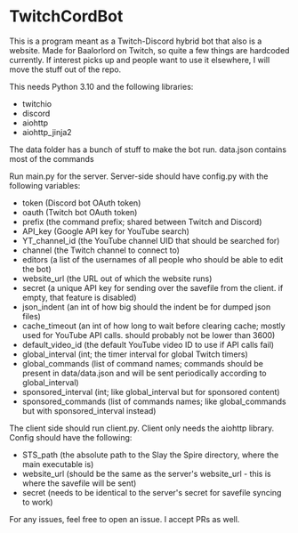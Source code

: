 # TwitchCordBot

This is a program meant as a Twitch-Discord hybrid bot that also is a website. Made for Baalorlord on Twitch, so quite a few things are hardcoded currently. If interest picks up and people want to use it elsewhere, I will move the stuff out of the repo.

This needs Python 3.10 and the following libraries:

- twitchio
- discord
- aiohttp
- aiohttp_jinja2

The data folder has a bunch of stuff to make the bot run. data.json contains most of the commands

Run main.py for the server. Server-side should have config.py with the following variables:

- token (Discord bot OAuth token)
- oauth (Twitch bot OAuth token)
- prefix (the command prefix; shared between Twitch and Discord)
- API_key (Google API key for YouTube search)
- YT_channel_id (the YouTube channel UID that should be searched for)
- channel (the Twitch channel to connect to)
- editors (a list of the usernames of all people who should be able to edit the bot)
- website_url (the URL out of which the website runs)
- secret (a unique API key for sending over the savefile from the client. if empty, that feature is disabled)
- json_indent (an int of how big should the indent be for dumped json files)
- cache_timeout (an int of how long to wait before clearing cache; mostly used for YouTube API calls. should probably not be lower than 3600)
- default_video_id (the default YouTube video ID to use if API calls fail)
- global_interval (int; the timer interval for global Twitch timers)
- global_commands (list of command names; commands should be present in data/data.json and will be sent periodically according to global_interval)
- sponsored_interval (int; like global_interval but for sponsored content)
- sponsored_commands (list of commands names; like global_commands but with sponsored_interval instead)

The client side should run client.py. Client only needs the aiohttp library. Config should have the following:

- STS_path (the absolute path to the Slay the Spire directory, where the main executable is)
- website_url (should be the same as the server's website_url - this is where the savefile will be sent)
- secret (needs to be identical to the server's secret for savefile syncing to work)

For any issues, feel free to open an issue. I accept PRs as well.
